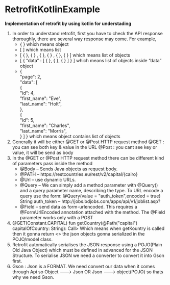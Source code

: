 # RetrofitKotlinExample
<b>Implementation of retrofit by using kotlin for understading </b>
<br>
<ol type="1">
<li>
In order to understand retrofit, first you have to check the API response thoroughly, there are several way response may come. For example,<br>
<ul>
<li>
  {  }  which means object<br>
</li>
<li>
  [  ] which means list <br>
  </li>
  <li>
  [ { },  { } , { },  { } , { },  { } ] which means list of objects<br>
  </li>
  <li>
[ { “data”  :  [ { }, { },  { } ]  } ] which means list of objects inside “data” object<br>
<li>
{<br>
    "page": 2,<br>
    "data": [<br>
        {<br>
            "id": 4,<br>
            "first_name": "Eve",<br>
            "last_name": "Holt",<br>
            },<br>
        {<br>
            "id": 5,<br>
            "first_name": "Charles",<br>
            "last_name": "Morris",<br>
          }
    ]
    } which means object contains list of objects 
</ul>
</li>
</li>
<li>
Generally it will be either @GET or @Post HTTP request method
@GET : you can see both key & value in the URL
@Post : you cant see key or value, it will be send as body
</li>
<li>
In the @GET or @Post HTTP request method there can be different kind of parameters pass inside the method
<ul>
<li>
@Body – Sends Java objects as request body.
</li>
<li>
@PATH – https://restcountries.eu/rest/v2/capital/{cairo}
</li>
<li>
@Url – use dynamic URLs.
</li>
<li>
@Query – We can simply add a method parameter with @Query() and a query parameter name, describing the type. To URL encode a query use the form: @Query(value = "auth_token",encoded = true) String auth_token – http://jobs.bdjobs.com/apps/api/v1/joblist.asp?
</li>
<li>
@Field – send data as form-urlencoded. This requires a @FormUrlEncoded annotation attached with the method. The @Field parameter works only with a POST
</li>
</ul>
</li>
<li>
@GET(Constant.CAPITAL)
    fun getCountry(@Path("capital") capitalOfCountry: String): Call<List<Country>>
Which means when getKountry is called then it gonna return <<list of country : it should be a pojo class >> the json objects gonna serialized in the POJO/model class.
</li>
<li>
Retrofit automatically serialises the JSON response using a POJO(Plain Old Java Object) which must be defined in advanced for the JSON Structure. To serialise JSON we need a converter to convert it into Gson first. 
</li>
<li>
Gson : 
Json is a FORMAT.
We need convert our data when it comes through Api so
Object ---> Json OR Json ---> object(POJO) so thats why we need Gson.
</ol>

